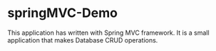 # springMVC-Demo
This application has written with Spring MVC framework. It is a small application that makes Database CRUD operations.
